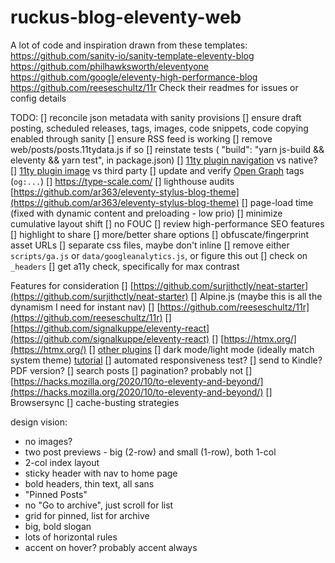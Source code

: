 # ruckus-blog-eleventy-web

A lot of code and inspiration drawn from these templates:
https://github.com/sanity-io/sanity-template-eleventy-blog
https://github.com/philhawksworth/eleventyone
https://github.com/google/eleventy-high-performance-blog
https://github.com/reeseschultz/11r
Check their readmes for issues or config details

TODO:
[] reconcile json metadata with sanity provisions
[] ensure draft posting, scheduled releases, tags, images, code snippets, code copying enabled through sanity
[] ensure RSS feed is working
[] remove web/posts/posts.11tydata.js if so
[] reinstate tests ( "build": "yarn js-build && eleventy && yarn test", in package.json)
[] [11ty plugin navigation](https://www.11ty.dev/docs/plugins/navigation/) vs native?
[] [11ty plugin image](https://www.11ty.dev/docs/plugins/image/) vs third party
[] update and verify [Open Graph](https://ogp.me/) tags (`og:...`)
[] https://type-scale.com/
[] lighthouse audits [https://github.com/ar363/eleventy-stylus-blog-theme](https://github.com/ar363/eleventy-stylus-blog-theme)
[] page-load time (fixed with dynamic content and preloading - low prio)
[] minimize cumulative layout shift
[] no FOUC
[] review high-performance SEO features
[] highlight to share
[] more/better share options
[] obfuscate/fingerprint asset URLs
[] separate css files, maybe don't inline
[] remove either `scripts/ga.js` or `data/googleanalytics.js`, or figure this out
[] check on `_headers`
[] get a11y check, specifically for max contrast

Features for consideration
[] [https://github.com/surjithctly/neat-starter](https://github.com/surjithctly/neat-starter)
  [] Alpine.js (maybe this is all the dynamism I need for instant nav)
[] [https://github.com/reeseschultz/11r](https://github.com/reeseschultz/11r)
[] [https://github.com/signalkuppe/eleventy-react](https://github.com/signalkuppe/eleventy-react)
[] [https://htmx.org/](https://htmx.org/)
[] [other plugins](https://www.11ty.dev/docs/plugins/)
[] dark mode/light mode (ideally match system theme) [tutorial](https://jec.fyi/blog/supporting-dark-mode)
[] automated responsiveness test?
[] send to Kindle? PDF version?
[] search posts
[] pagination? probably not
[] [https://hacks.mozilla.org/2020/10/to-eleventy-and-beyond/](https://hacks.mozilla.org/2020/10/to-eleventy-and-beyond/)
  [] Browsersync
  [] cache-busting strategies

design vision:
- no images?
- two post previews - big (2-row) and small (1-row), both 1-col
- 2-col index layout
- sticky header with nav to home page
- bold headers, thin text, all sans
- "Pinned Posts"
- no "Go to archive", just scroll for list
- grid for pinned, list for archive
- big, bold slogan
- lots of horizontal rules
- accent on hover? probably accent always
